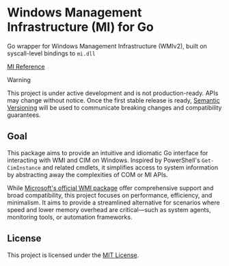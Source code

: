 # Windows Management Infrastructure (MI) for Go

Go wrapper for Windows Management Infrastructure (WMIv2), built on syscall-level bindings to `mi.dll`

[MI Reference](https://learn.microsoft.com/en-us/previous-versions/windows/desktop/wmi_v2/windows-management-infrastructure)

> [!WARNING]
> This project is under active development and is not production-ready. APIs may change without notice.
Once the first stable release is ready, [Semantic Versioning](https://semver.org/) will be used to communicate breaking changes and compatibility guarantees.

## Goal

This package aims to provide an intuitive and idiomatic Go interface for interacting with WMI and CIM on Windows. Inspired by PowerShell's `Get-CimInstance` and related cmdlets, it simplifies access to system information by abstracting away the complexities of COM or MI APIs.

While [Microsoft's official WMI package](https://github.com/microsoft/wmi) offer comprehensive support and broad compatibility, this project focuses on performance, efficiency, and minimalism. It aims to provide a streamlined alternative for scenarios where speed and lower memory overhead are critical—such as system agents, monitoring tools, or automation frameworks.

## License

This project is licensed under the [MIT License](LICENSE).
